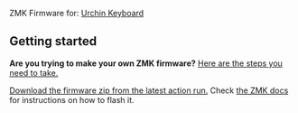 ZMK Firmware for: [Urchin Keyboard](https://github.com/duckyb/urchin)

## Getting started

**Are you trying to make your own ZMK firmware?**
[Here are the steps you need to take.](./GETTING_STARTED.md)

[Download the firmware zip from the latest action run.](https://github.com/alexandru0-dev/zmk-urchin/actions/workflows/ci.yml?query=is%3Asuccess+branch%3Amain) Check [the ZMK docs](https://zmk.dev/docs/user-setup#installing-the-firmware) for instructions on how to flash it.
